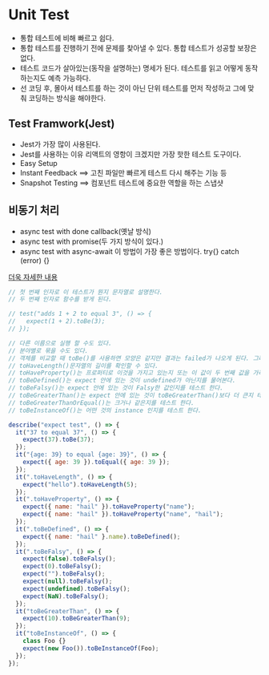 # Unit Test
- 통합 테스트에 비해 빠르고 쉽다.
- 통합 테스트를 진행하기 전에 문제를 찾아낼 수 있다. 통합 테스트가 성공할 보장은 없다.
- 테스트 코드가 살아있는(동작을 설명하는) 명세가 된다. 테스트를 읽고 어떻게 동작하는지도 예측 가능하다.
- 선 코딩 후, 몰아서 테스트를 하는 것이 아닌 단위 테스트를 먼저 작성하고 그에 맞춰 코딩하는 방식을 해야한다. 

## Test Framwork(Jest)
- Jest가 가장 많이 사용된다.
- Jest를 사용하는 이유 리액트의 영항이 크겠지만 가장 핫한 테스트 도구이다. 
- Easy Setup
- Instant Feedback ==> 고친 파일만 빠르게 테스트 다시 해주는 기능 등
- Snapshot Testing ==> 컴포넌트 테스트에 중요한 역할을 하는 스냅샷

## 비동기 처리
- async test with done callback(옛날 방식)
- async test with promise(두 가지 방식이 있다.)
- async test with async-await 이 방법이 가장 좋은 방법이다. try{} catch (error) {}

[더욱 자세한 내용](https://jestjs.io/docs/expect)
```js
// 첫 번째 인자로 이 테스트가 뭔지 문자열로 설명한다.
// 두 번째 인자로 함수를 받게 된다.

// test("adds 1 + 2 to equal 3", () => {
//   expect(1 + 2).toBe(3);
// });

// 다른 이름으로 실행 할 수도 있다.
// 분야별로 묶을 수도 있다.
// 객체를 비교할 때 toBe()를 사용하면 모양은 같지만 결과는 failed가 나오게 된다. 그래서 toEqual()를 사용해야 한다.
// toHaveLength()문자열의 길이를 확인할 수 있다.
// toHaveProperty()는 프로퍼티로 이것을 가지고 있는지 또는 이 값이 두 번째 값을 가리키는것이 맞는지 확인할 수 있다.
// toBeDefined()는 expect 안에 있는 것이 undefined가 아닌지를 물어본다.
// toBeFalsy()는 expect 안에 있는 것이 Falsy한 값인지를 테스트 한다.
// toBeGreaterThan()는 expect 안에 있는 것이 toBeGreaterThan()보다 더 큰지 테스트 한다.
// toBeGreaterThanOrEqual()는 크거나 같은지를 테스트 한다.
// toBeInstanceOf()는 어떤 것의 instance 인지를 테스트 한다.

describe("expect test", () => {
  it("37 to equal 37", () => {
    expect(37).toBe(37);
  });
  it("{age: 39} to equal {age: 39}", () => {
    expect({ age: 39 }).toEqual({ age: 39 });
  });
  it(".toHaveLength", () => {
    expect("hello").toHaveLength(5);
  });
  it(".toHaveProperty", () => {
    expect({ name: "hail" }).toHaveProperty("name");
    expect({ name: "hail" }).toHaveProperty("name", "hail");
  });
  it(".toBeDefined", () => {
    expect({ name: "hail" }.name).toBeDefined();
  });
  it(".toBeFalsy", () => {
    expect(false).toBeFalsy();
    expect(0).toBeFalsy();
    expect("").toBeFalsy();
    expect(null).toBeFalsy();
    expect(undefined).toBeFalsy();
    expect(NaN).toBeFalsy();
  });
  it("toBeGreaterThan", () => {
    expect(10).toBeGreaterThan(9);
  });
  it("toBeInstanceOf", () => {
    class Foo {}
    expect(new Foo()).toBeInstanceOf(Foo);
  });
});
```
